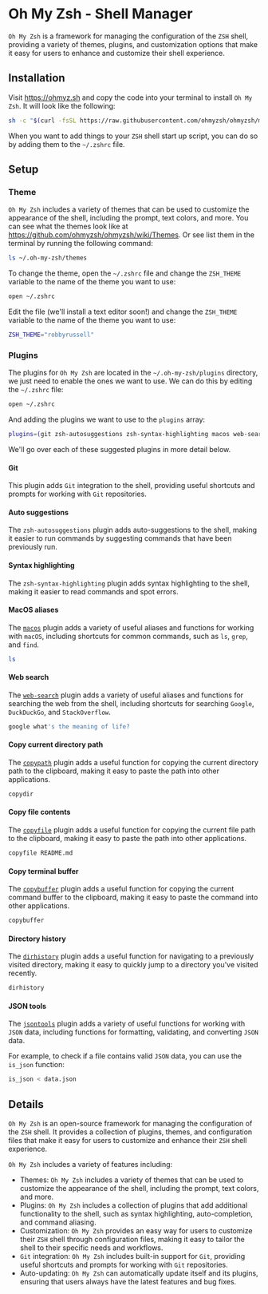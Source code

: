 # Oh My Zsh - Shell Manager

`Oh My Zsh` is a framework for managing the configuration of the `ZSH` shell, providing a variety of themes, plugins, and customization options that make it easy for users to enhance and customize their shell experience.

## Installation

Visit https://ohmyz.sh and copy the code into your terminal to install `Oh My Zsh`.
It will look like the following:

```bash
sh -c "$(curl -fsSL https://raw.githubusercontent.com/ohmyzsh/ohmyzsh/master/tools/install.sh)"
```

When you want to add things to your `ZSH` shell start up script, you can do so by adding them to the `~/.zshrc` file.

## Setup

### Theme

`Oh My Zsh` includes a variety of themes that can be used to customize the appearance of the shell, including the prompt, text colors, and more.
You can see what the themes look like at https://github.com/ohmyzsh/ohmyzsh/wiki/Themes.
Or see list them in the terminal by running the following command:

```bash
ls ~/.oh-my-zsh/themes
```

To change the theme, open the `~/.zshrc` file and change the `ZSH_THEME` variable to the name of the theme you want to use:

```bash
open ~/.zshrc
```

Edit the file (we'll install a text editor soon!) and change the `ZSH_THEME` variable to the name of the theme you want to use:

```bash
ZSH_THEME="robbyrussell"
```

### Plugins

The plugins for `Oh My Zsh` are located in the `~/.oh-my-zsh/plugins` directory, we just need to enable the ones we want to use.
We can do this by editing the `~/.zshrc` file:

```bash
open ~/.zshrc
```

And adding the plugins we want to use to the `plugins` array:

```bash
plugins=(git zsh-autosuggestions zsh-syntax-highlighting macos web-search copypath copyfile dirhistory jsontools)
```

We'll go over each of these suggested plugins in more detail below.

#### Git

This plugin adds `Git` integration to the shell, providing useful shortcuts and prompts for working with `Git` repositories.

#### Auto suggestions

The `zsh-autosuggestions` plugin adds auto-suggestions to the shell, making it easier to run commands by suggesting commands that have been previously run.

#### Syntax highlighting

The `zsh-syntax-highlighting` plugin adds syntax highlighting to the shell, making it easier to read commands and spot errors.

#### MacOS aliases

The [`macos`](https://github.com/ohmyzsh/ohmyzsh/tree/master/plugins/macos) plugin adds a variety of useful aliases and functions for working with `macOS`, including shortcuts for common commands, such as `ls`, `grep`, and `find`.

```bash
ls
```

#### Web search

The [`web-search`](https://github.com/ohmyzsh/ohmyzsh/tree/master/plugins/web-search) plugin adds a variety of useful aliases and functions for searching the web from the shell, including shortcuts for searching `Google`, `DuckDuckGo`, and `StackOverflow`.

```bash
google what's the meaning of life?
```

#### Copy current directory path

The [`copypath`](https://github.com/ohmyzsh/ohmyzsh/tree/master/plugins/copypath) plugin adds a useful function for copying the current directory path to the clipboard, making it easy to paste the path into other applications.

```bash
copydir
```

#### Copy file contents

The [`copyfile`](https://github.com/ohmyzsh/ohmyzsh/tree/master/plugins/copyfile) plugin adds a useful function for copying the current file path to the clipboard, making it easy to paste the path into other applications.

```bash
copyfile README.md
```

#### Copy terminal buffer

The [`copybuffer`](https://github.com/ohmyzsh/ohmyzsh/tree/master/plugins/copybuffer) plugin adds a useful function for copying the current command buffer to the clipboard, making it easy to paste the command into other applications.

```bash
copybuffer
```

#### Directory history

The [`dirhistory`](https://github.com/ohmyzsh/ohmyzsh/tree/master/plugins/dirhistory) plugin adds a useful function for navigating to a previously visited directory, making it easy to quickly jump to a directory you've visited recently.

```bash
dirhistory
```

#### JSON tools

The [`jsontools`](https://github.com/ohmyzsh/ohmyzsh/tree/master/plugins/jsontools) plugin adds a variety of useful functions for working with `JSON` data, including functions for formatting, validating, and converting `JSON` data.

For example, to check if a file contains valid `JSON` data, you can use the `is_json` function:

```bash
is_json < data.json
```

## Details

`Oh My Zsh` is an open-source framework for managing the configuration of the `ZSH` shell. It provides a collection of plugins, themes, and configuration files that make it easy for users to customize and enhance their `ZSH` shell experience.

`Oh My Zsh` includes a variety of features including:

-   Themes: `Oh My Zsh` includes a variety of themes that can be used to customize the appearance of the shell, including the prompt, text colors, and more.
-   Plugins: `Oh My Zsh` includes a collection of plugins that add additional functionality to the shell, such as syntax highlighting, auto-completion, and command aliasing.
-   Customization: `Oh My Zsh` provides an easy way for users to customize their `ZSH` shell through configuration files, making it easy to tailor the shell to their specific needs and workflows.
-   `Git` integration: `Oh My Zsh` includes built-in support for `Git`, providing useful shortcuts and prompts for working with `Git` repositories.
-   Auto-updating: `Oh My Zsh` can automatically update itself and its plugins, ensuring that users always have the latest features and bug fixes.
